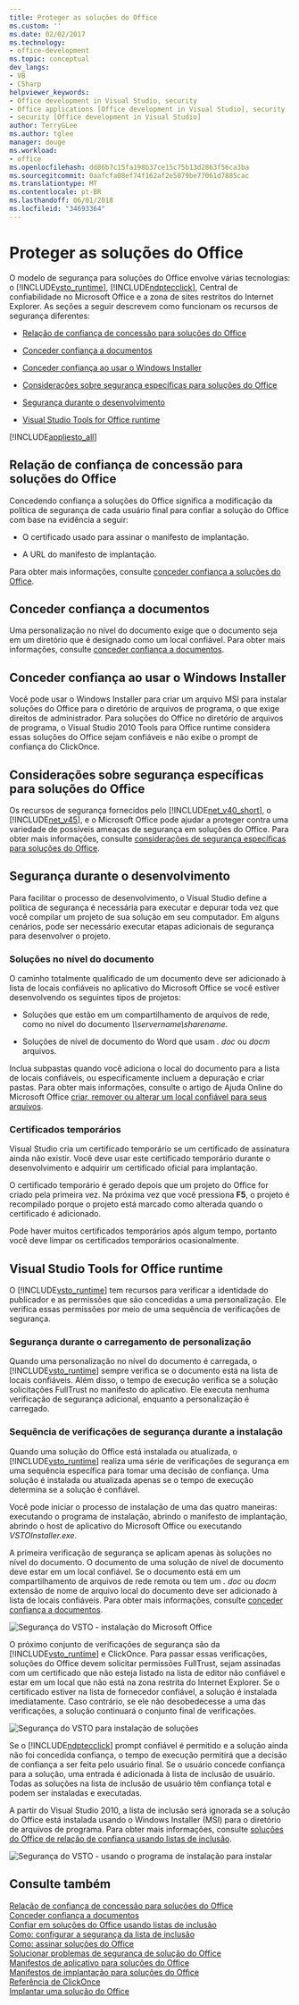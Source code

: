 ```yaml
---
title: Proteger as soluções do Office
ms.custom: ''
ms.date: 02/02/2017
ms.technology:
- office-development
ms.topic: conceptual
dev_langs:
- VB
- CSharp
helpviewer_keywords:
- Office development in Visual Studio, security
- Office applications [Office development in Visual Studio], security
- security [Office development in Visual Studio]
author: TerryGLee
ms.author: tglee
manager: douge
ms.workload:
- office
ms.openlocfilehash: dd86b7c15fa198b37ce15c75b13d2863f56ca3ba
ms.sourcegitcommit: 0aafcfa08ef74f162af2e5079be77061d7885cac
ms.translationtype: MT
ms.contentlocale: pt-BR
ms.lasthandoff: 06/01/2018
ms.locfileid: "34693364"
---
```

# <a name="secure-office-solutions"></a>Proteger as soluções do Office
  O modelo de segurança para soluções do Office envolve várias tecnologias: o [!INCLUDE[vsto_runtime](../vsto/includes/vsto-runtime-md.md)], [!INCLUDE[ndptecclick](../vsto/includes/ndptecclick-md.md)], Central de confiabilidade no Microsoft Office e a zona de sites restritos do Internet Explorer. As seções a seguir descrevem como funcionam os recursos de segurança diferentes:  
  
-   [Relação de confiança de concessão para soluções do Office](#GrantingTrustToSolutions)  
  
-   [Conceder confiança a documentos](#GrantingTrustToDocuments)  
  
-   [Conceder confiança ao usar o Windows Installer](#GrantingTrustWindowsInstaller)  
  
-   [Considerações sobre segurança específicas para soluções do Office](#Security)  
  
-   [Segurança durante o desenvolvimento](#SecurityDuringDeployment)  
  
-   [Visual Studio Tools for Office runtime](#VisualStudioToolsForOfficeRuntime)  
  
 [!INCLUDE[appliesto_all](../vsto/includes/appliesto-all-md.md)]  
  
##  <a name="GrantingTrustToSolutions"></a> Relação de confiança de concessão para soluções do Office  
 Concedendo confiança a soluções do Office significa a modificação da política de segurança de cada usuário final para confiar a solução do Office com base na evidência a seguir:  
  
-   O certificado usado para assinar o manifesto de implantação.  
  
-   A URL do manifesto de implantação.  
  
 Para obter mais informações, consulte [conceder confiança a soluções do Office](../vsto/granting-trust-to-office-solutions.md).  
  
##  <a name="GrantingTrustToDocuments"></a> Conceder confiança a documentos  
 Uma personalização no nível do documento exige que o documento seja em um diretório que é designado como um local confiável. Para obter mais informações, consulte [conceder confiança a documentos](../vsto/granting-trust-to-documents.md).  
  
##  <a name="GrantingTrustWindowsInstaller"></a> Conceder confiança ao usar o Windows Installer  
 Você pode usar o Windows Installer para criar um arquivo MSI para instalar soluções do Office para o diretório de arquivos de programa, o que exige direitos de administrador. Para soluções do Office no diretório de arquivos de programa, o Visual Studio 2010 Tools para Office runtime considera essas soluções do Office sejam confiáveis e não exibe o prompt de confiança do ClickOnce.  
  
##  <a name="Security"></a> Considerações sobre segurança específicas para soluções do Office  
 Os recursos de segurança fornecidos pelo [!INCLUDE[net_v40_short](../sharepoint/includes/net-v40-short-md.md)], o [!INCLUDE[net_v45](../vsto/includes/net-v45-md.md)], e o Microsoft Office pode ajudar a proteger contra uma variedade de possíveis ameaças de segurança em soluções do Office. Para obter mais informações, consulte [considerações de segurança específicas para soluções do Office](../vsto/specific-security-considerations-for-office-solutions.md).  
  
##  <a name="SecurityDuringDeployment"></a> Segurança durante o desenvolvimento  
 Para facilitar o processo de desenvolvimento, o Visual Studio define a política de segurança é necessária para executar e depurar toda vez que você compilar um projeto de sua solução em seu computador. Em alguns cenários, pode ser necessário executar etapas adicionais de segurança para desenvolver o projeto.  
  
### <a name="document-level-solutions"></a>Soluções no nível do documento  
 O caminho totalmente qualificado de um documento deve ser adicionado à lista de locais confiáveis no aplicativo do Microsoft Office se você estiver desenvolvendo os seguintes tipos de projetos:  
  
-   Soluções que estão em um compartilhamento de arquivos de rede, como no nível do documento  *\\\servername\sharename*.  
  
-   Soluções de nível de documento do Word que usam *. doc* ou *docm* arquivos.  
  
 Inclua subpastas quando você adiciona o local do documento para a lista de locais confiáveis, ou especificamente incluem a depuração e criar pastas. Para obter mais informações, consulte o artigo de Ajuda Online do Microsoft Office [criar, remover ou alterar um local confiável para seus arquivos](https://support.office.com/en-au/article/Create-remove-or-change-a-trusted-location-for-your-files-f5151879-25ea-4998-80a5-4208b3540a62).  
  
### <a name="temporary-certificates"></a>Certificados temporários  
 Visual Studio cria um certificado temporário se um certificado de assinatura ainda não existir. Você deve usar este certificado temporário durante o desenvolvimento e adquirir um certificado oficial para implantação.  
  
 O certificado temporário é gerado depois que um projeto do Office for criado pela primeira vez. Na próxima vez que você pressiona **F5**, o projeto é recompilado porque o projeto está marcado como alterada quando o certificado é adicionado.  
  
 Pode haver muitos certificados temporários após algum tempo, portanto você deve limpar os certificados temporários ocasionalmente.  
  
##  <a name="VisualStudioToolsForOfficeRuntime"></a> Visual Studio Tools for Office runtime  
 O [!INCLUDE[vsto_runtime](../vsto/includes/vsto-runtime-md.md)] tem recursos para verificar a identidade do publicador e as permissões que são concedidas a uma personalização. Ele verifica essas permissões por meio de uma sequência de verificações de segurança.  
  
### <a name="security-during-customization-loading"></a>Segurança durante o carregamento de personalização  
 Quando uma personalização no nível do documento é carregada, o [!INCLUDE[vsto_runtime](../vsto/includes/vsto-runtime-md.md)] sempre verifica se o documento está na lista de locais confiáveis. Além disso, o tempo de execução verifica se a solução solicitações FullTrust no manifesto do aplicativo. Ele executa nenhuma verificação de segurança adicional, enquanto a personalização é carregado.  
  
### <a name="sequence-of-security-checks-during-installation"></a>Sequência de verificações de segurança durante a instalação  
 Quando uma solução do Office está instalada ou atualizada, o [!INCLUDE[vsto_runtime](../vsto/includes/vsto-runtime-md.md)] realiza uma série de verificações de segurança em uma sequência específica para tomar uma decisão de confiança. Uma solução é instalada ou atualizada apenas se o tempo de execução determina se a solução é confiável.  
  
 Você pode iniciar o processo de instalação de uma das quatro maneiras: executando o programa de instalação, abrindo o manifesto de implantação, abrindo o host de aplicativo do Microsoft Office ou executando *VSTOInstaller.exe*.  
  
 A primeira verificação de segurança se aplicam apenas às soluções no nível do documento. O documento de uma solução de nível de documento deve estar em um local confiável. Se o documento está em um compartilhamento de arquivos de rede remota ou tem um *. doc* ou *docm* extensão de nome de arquivo local do documento deve ser adicionado à lista de locais confiáveis. Para obter mais informações, consulte [conceder confiança a documentos](../vsto/granting-trust-to-documents.md).  
  
 ![Segurança do VSTO - instalação do Microsoft Office](../vsto/media/host-install.png "segurança do VSTO - instalação do Microsoft Office")  
  
 O próximo conjunto de verificações de segurança são da [!INCLUDE[vsto_runtime](../vsto/includes/vsto-runtime-md.md)] e ClickOnce. Para passar essas verificações, soluções do Office devem solicitar permissões FullTrust, sejam assinadas com um certificado que não esteja listado na lista de editor não confiável e estar em um local que não está na zona restrita do Internet Explorer. Se o certificado estiver na lista de fornecedor confiável, a solução é instalada imediatamente. Caso contrário, se ele não desobedecesse a uma das verificações, a solução continuará o conjunto final de verificações.  
  
 ![Segurança do VSTO para instalação de soluções](../vsto/media/installing.png "segurança do VSTO para instalação de soluções")  
  
 Se o [!INCLUDE[ndptecclick](../vsto/includes/ndptecclick-md.md)] prompt confiável é permitido e a solução ainda não foi concedida confiança, o tempo de execução permitirá que a decisão de confiança a ser feita pelo usuário final. Se o usuário concede confiança para a solução, uma entrada é adicionada à lista de inclusão de usuário. Todas as soluções na lista de inclusão de usuário têm confiança total e podem ser instaladas e executadas.  
  
 A partir do Visual Studio 2010, a lista de inclusão será ignorada se a solução do Office está instalada usando o Windows Installer (MSI) para o diretório de arquivos de programa. Para obter mais informações, consulte [soluções do Office de relação de confiança usando listas de inclusão](../vsto/trusting-office-solutions-by-using-inclusion-lists.md).  
  
 ![Segurança do VSTO - usando o programa de instalação para instalar](../vsto/media/setup-vstoinstaller.png "segurança do VSTO - usando o programa de instalação para instalar")  
  
## <a name="see-also"></a>Consulte também  
 [Relação de confiança de concessão para soluções do Office](../vsto/granting-trust-to-office-solutions.md)   
 [Conceder confiança a documentos](../vsto/granting-trust-to-documents.md)   
 [Confiar em soluções do Office usando listas de inclusão](../vsto/trusting-office-solutions-by-using-inclusion-lists.md)   
 [Como: configurar a segurança da lista de inclusão](../vsto/how-to-configure-inclusion-list-security.md)   
 [Como: assinar soluções do Office](../vsto/how-to-sign-office-solutions.md)   
 [Solucionar problemas de segurança de solução do Office](../vsto/troubleshooting-office-solution-security.md)   
 [Manifestos de aplicativo para soluções do Office](../vsto/application-manifests-for-office-solutions.md)   
 [Manifestos de implantação para soluções do Office](../vsto/deployment-manifests-for-office-solutions.md)   
 [Referência de ClickOnce](/visualstudio/deployment/clickonce-reference)   
 [Implantar uma solução do Office](../vsto/deploying-an-office-solution.md)  
  
  